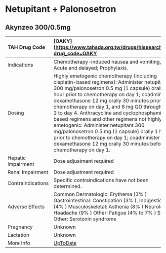 # Netupitant + Palonosetron

## Akynzeo 300/0.5mg

| TAH Drug Code      | [OAKY](https://www.tahsda.org.tw/drugs/hissearch.php?drug_code=OAKY                                                                                                                                                                                                                                                                                                                                                                                                                                                                                                                            |
|:-------------------|:-----------------------------------------------------------------------------------------------------------------------------------------------------------------------------------------------------------------------------------------------------------------------------------------------------------------------------------------------------------------------------------------------------------------------------------------------------------------------------------------------------------------------------------------------------------------------------------------------|
| Indications        | Chemotherapy-induced nausea and vomiting, Acute and delayed; Prophylaxis.                                                                                                                                                                                                                                                                                                                                                                                                                                                                                                                      |
| Dosing             | Highly emetogenic chemotherapy (including cisplatin-based regimens): Administer netupitant 300 mg/palonosetron 0.5 mg (1 capsule) orally 1 hour prior to chemotherapy on day 1; coadminister dexamethasone 12 mg orally 30 minutes prior to chemotherapy on day 1, and 8 mg QD through day 2 to day 4. Anthracycline and cyclophosphamide-based regimens and other regimens not highly emetogenic: Administer netupitant 300 mg/palonosetron 0.5 mg (1 capsule) orally 1 hour prior to chemotherapy on day 1; coadminister dexamethasone 12 mg orally 30 minutes before chemotherapy on day 1. |
| Hepatic Impairment | Dose adjustment required                                                                                                                                                                                                                                                                                                                                                                                                                                                                                                                                                                       |
| Renal Impairment   | Dose adjustment required                                                                                                                                                                                                                                                                                                                                                                                                                                                                                                                                                                       |
| Contraindications  | Specific contraindications have not been determined.                                                                                                                                                                                                                                                                                                                                                                                                                                                                                                                                           |
| Adverse Effects    | Common Dermatologic: Erythema (3% ) Gastrointestinal: Constipation (3% ), Indigestion (4% ) Musculoskeletal: Asthenia (8% ) Neurologic: Headache (9% ) Other: Fatigue (4% to 7% ) Serious Other: Serotonin syndrome                                                                                                                                                                                                                                                                                                                                                                            |
| Pregnancy          | Unknown                                                                                                                                                                                                                                                                                                                                                                                                                                                                                                                                                                                        |
| Lactation          | Unknown                                                                                                                                                                                                                                                                                                                                                                                                                                                                                                                                                                                        |
| More Info          | [UpToDate](https://www.uptodate.com/contents/netupitant-and-palonosetron-drug-information)                                                                                                                                                                                                                                                                                                                                                                                                                                                                                                     |

